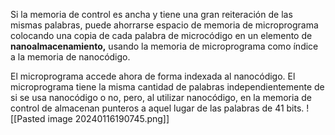 Si la memoria de control es ancha y tiene una gran reiteración de las mismas palabras, puede ahorrarse espacio de memoria de microprograma colocando una copia de cada palabra de microcódigo en un elemento de **nanoalmacenamiento,** usando la memoria de microprograma como índice a la memoria de nanocódigo.

El microprograma accede ahora de forma indexada al nanocódigo. El microprograma tiene la misma cantidad de palabras independientemente de si se usa nanocódigo o no, pero, al utilizar nanocódigo, en la memoria de control de almacenan punteros a aquel lugar de las palabras de 41 bits.
![[Pasted image 20240116190745.png]]